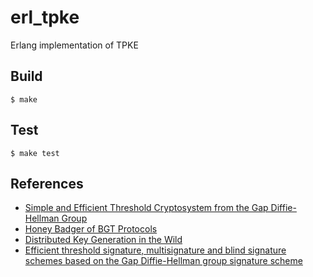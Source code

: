 erl_tpke
=====

Erlang implementation of TPKE

Build
-----

    $ make

Test
-----

    $ make test

References
-----

* [Simple and Efficient Threshold Cryptosystem from the Gap Diffie-Hellman Group](https://pdfs.semanticscholar.org/f613/e2a76843153d19adcd7c59f2766334f799bf.pdf)
* [Honey Badger of BGT Protocols](https://eprint.iacr.org/2016/199.pdf)
* [Distributed Key Generation in the Wild](https://eprint.iacr.org/2012/377.pdf)
* [Efficient threshold signature, multisignature and blind signature schemes based on the Gap Diffie-Hellman group signature scheme](https://eprint.iacr.org/2002/118.pdf)
